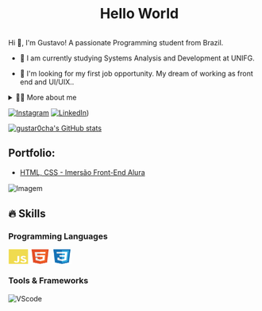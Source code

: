 
<!--título-->
<div id="user-content-toc">
  <ul align="center">
    <summary><h1 style="display: inline-block">Hello World</h1></summary>
</div>

<!-- Presentation -->
<p>
  Hi 👋, I'm Gustavo! A passionate Programming student from Brazil.

  - 🌱 I am currently studying Systems Analysis and Development at UNIFG.

  - 🔭 I'm looking for my first job opportunity. My dream of working as front end and UI/UIX..
</p>

<!-- Dropdown -->
<details>
  <summary>👨‍💻 More about me</summary>

  - 💬 I am 22 years old and currently live in Brazil. Studying to be Fluent in English and have experience with HTML, CSS, Java, Javascript. I also have important skills such as creativity, communication, marketing, analytical skills, people management and social media.

  - ⚡ I like to play games, read a good book, manga or comics, as well as watch movies and series! I believe that our personal interests contribute to a more accurate perception of things and to solving problems. \o/
</details>

<!-- Links -->
[![Instagram](https://img.shields.io/badge/Instagram-E4405F?style=for-the-badge&logo=instagram&logoColor=white)]([https://www.instagram.com/toquinhaman/](https://www.instagram.com/gustavo.r0/))
[![LinkedIn](https://img.shields.io/badge/LinkedIn-0077B5?style=for-the-badge&logo=linkedin&logoColor=white)](https://www.linkedin.com/in/gustavo-rocha-62993a277/))

<!-- GithubStats -->
[![gustar0cha's GitHub stats](https://github-readme-stats.vercel.app/api?username=gustar0cha&show_icons=true&theme=gotham)](https://github.com/anuraghazra/github-readme-stats)

<!-- Portfolio -->
## Portfolio:
- [HTML, CSS - Imersão Front-End Alura](https://github.com/Gustar0cha/frontendalura)

<!-- GIF -->
<p align="left">
  <img align="center" src="https://github.com/VariableBee/VariableBee/assets/77739311/4e9f41af-6b57-49a7-b15a-74322e96b4d7" alt="Imagem">
</p>

## 🔥 Skills
<!-- Skills: Programming Languages -->
  <div style="flex-basis: 48%;">
    <h3>Programming Languages</h3>
    <img align="center" alt="Js" height="30" width="40" src="https://raw.githubusercontent.com/devicons/devicon/master/icons/javascript/javascript-plain.svg">
    <img align="center" alt="HTML" height="30" width="40" src="https://raw.githubusercontent.com/devicons/devicon/master/icons/html5/html5-original.svg">
    <img align="center" alt="CSS" height="30" width="40" src="https://raw.githubusercontent.com/devicons/devicon/master/icons/css3/css3-original.svg">
  </div>
  
  <!-- Skills: Tools & Frameworks -->
  <div style="flex-basis: 48%;">
    <h3>Tools & Frameworks</h3>
    <img align="center" alt="VScode" height="30" width="40" src="https://cdn.jsdelivr.net/gh/devicons/devicon/icons/vscode/vscode-original.svg">
  </div>
  
  <!-- Skills: Libraries -->
